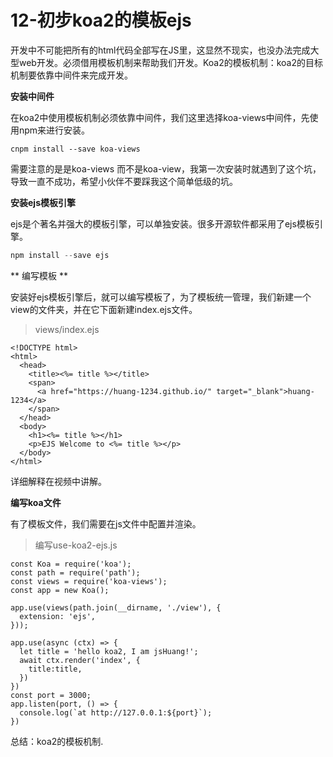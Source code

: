 # 12-初步koa2的模板ejs

开发中不可能把所有的html代码全部写在JS里，这显然不现实，也没办法完成大型web开发。必须借用模板机制来帮助我们开发。Koa2的模板机制：koa2的目标机制要依靠中间件来完成开发。

**安装中间件**

在koa2中使用模板机制必须依靠中间件，我们这里选择koa-views中间件，先使用npm来进行安装。

```
cnpm install --save koa-views
```

需要注意的是是koa-views 而不是koa-view，我第一次安装时就遇到了这个坑，导致一直不成功，希望小伙伴不要踩我这个简单低级的坑。

**安装ejs模板引擎**

ejs是个著名并强大的模板引擎，可以单独安装。很多开源软件都采用了ejs模板引擎。

```js
npm install --save ejs
```

** 编写模板 **

安装好ejs模板引擎后，就可以编写模板了，为了模板统一管理，我们新建一个view的文件夹，并在它下面新建index.ejs文件。

> views/index.ejs

```ejs
<!DOCTYPE html>
<html>
  <head>
    <title><%= title %></title>
    <span>
      <a href="https://huang-1234.github.io/" target="_blank">huang-1234</a>
    </span> 
  </head>
  <body>
    <h1><%= title %></h1>
    <p>EJS Welcome to <%= title %></p>
  </body>
</html>

```

详细解释在视频中讲解。

**编写koa文件**

有了模板文件，我们需要在js文件中配置并渲染。

> 编写use-koa2-ejs.js

```
const Koa = require('koa');
const path = require('path');
const views = require('koa-views');
const app = new Koa();

app.use(views(path.join(__dirname, './view'), {
  extension: 'ejs',
}));

app.use(async (ctx) => {
  let title = 'hello koa2, I am jsHuang!';
  await ctx.render('index', {
    title:title,
  })
})
const port = 3000;
app.listen(port, () => {
  console.log(`at http://127.0.0.1:${port}`);
})
```

总结：koa2的模板机制.